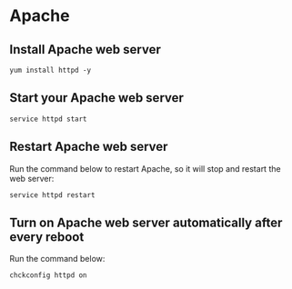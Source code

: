 # Apache

## Install Apache web server

```shell
yum install httpd -y
```

## Start your Apache web server

```shell
service httpd start
```

## Restart Apache web server

Run the command below to restart Apache, so it will stop and restart the web server:

```shell
service httpd restart
```

## Turn on Apache web server automatically after every reboot

Run the command below:

```shell
chckconfig httpd on
```